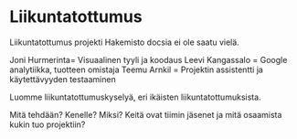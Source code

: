 # Liikuntatottumus
Liikuntatottumus projekti
Hakemisto docsia ei ole saatu vielä.

Joni Hurmerinta= Visuaalinen tyyli ja koodaus
Leevi Kangassalo = Google analytiikka, tuotteen omistaja
Teemu Arnkil = Projektin assistentti ja käytettävyyden testaaminen

Luomme liikuntatottumuskyselyä, eri ikäisten liikuntatottumuksista.

Mitä tehdään? Kenelle? Miksi? Keitä ovat tiimin jäsenet ja mitä osaamista kukin tuo projektiin?
